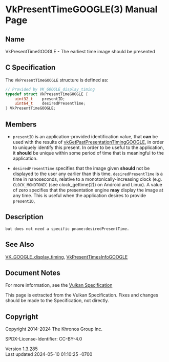 # VkPresentTimeGOOGLE(3) Manual Page

## Name

VkPresentTimeGOOGLE - The earliest time image should be presented



## <a href="#_c_specification" class="anchor"></a>C Specification

The `VkPresentTimeGOOGLE` structure is defined as:

``` c
// Provided by VK_GOOGLE_display_timing
typedef struct VkPresentTimeGOOGLE {
    uint32_t    presentID;
    uint64_t    desiredPresentTime;
} VkPresentTimeGOOGLE;
```

## <a href="#_members" class="anchor"></a>Members

- `presentID` is an application-provided identification value, that
  **can** be used with the results of
  [vkGetPastPresentationTimingGOOGLE](https://registry.khronos.org/vulkan/specs/1.3-extensions/man/html/vkGetPastPresentationTimingGOOGLE.html),
  in order to uniquely identify this present. In order to be useful to
  the application, it **should** be unique within some period of time
  that is meaningful to the application.

- `desiredPresentTime` specifies that the image given **should** not be
  displayed to the user any earlier than this time. `desiredPresentTime`
  is a time in nanoseconds, relative to a monotonically-increasing clock
  (e.g. `CLOCK_MONOTONIC` (see clock_gettime(2)) on Android and Linux).
  A value of zero specifies that the presentation engine **may** display
  the image at any time. This is useful when the application desires to
  provide `presentID`,

## <a href="#_description" class="anchor"></a>Description

    but does not need a specific pname:desiredPresentTime.

## <a href="#_see_also" class="anchor"></a>See Also

[VK_GOOGLE_display_timing](https://registry.khronos.org/vulkan/specs/1.3-extensions/man/html/VK_GOOGLE_display_timing.html),
[VkPresentTimesInfoGOOGLE](https://registry.khronos.org/vulkan/specs/1.3-extensions/man/html/VkPresentTimesInfoGOOGLE.html)

## <a href="#_document_notes" class="anchor"></a>Document Notes

For more information, see the <a
href="https://registry.khronos.org/vulkan/specs/1.3-extensions/html/vkspec.html#VkPresentTimeGOOGLE"
target="_blank" rel="noopener">Vulkan Specification</a>

This page is extracted from the Vulkan Specification. Fixes and changes
should be made to the Specification, not directly.

## <a href="#_copyright" class="anchor"></a>Copyright

Copyright 2014-2024 The Khronos Group Inc.

SPDX-License-Identifier: CC-BY-4.0

Version 1.3.285  
Last updated 2024-05-10 01:10:25 -0700
